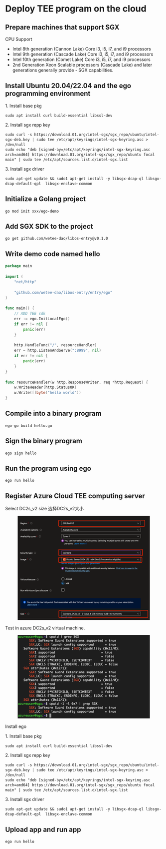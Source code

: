 # Deploy TEE program on the cloud

## Prepare machines that support SGX

CPU Support

* Intel 8th generation (Cannon Lake) Core i3, i5, i7, and i9 processors
* Intel 9th generation (Cascade Lake) Core i3, i5, i7, and i9 processors
* Intel 10th generation (Comet Lake) Core i3, i5, i7, and i9 processors
* 2nd Generation Xeon Scalable processors (Cascade Lake) and later generations generally provide - SGX capabilities.

## Install Ubuntu 20.04/22.04 and the ego programming environment

1\. Install base pkg

```
sudo apt install curl build-essential libssl-dev
```

2\. Install sgx repp key

```
sudo curl -s https://download.01.org/intel-sgx/sgx_repo/ubuntu/intel-sgx-deb.key | sudo tee /etc/apt/keyrings/intel-sgx-keyring.asc > /dev/null
sudo echo "deb [signed-by=/etc/apt/keyrings/intel-sgx-keyring.asc arch=amd64] https://download.01.org/intel-sgx/sgx_repo/ubuntu focal main" | sudo tee /etc/apt/sources.list.d/intel-sgx.list
```

3\. Install sgx driver

```
sudo apt-get update && sudo1 apt-get install -y libsgx-dcap-ql libsgx-dcap-default-qpl  libsgx-enclave-common 
```



## Initialize a Golang project

```
go mod init xxx/ego-demo
```

## Add SGX SDK to the project

```
go get github.com/wetee-dao/libos-entry@v0.1.0
```

## Write demo code named hello

```go
package main

import (
	"net/http"

	"github.com/wetee-dao/libos-entry/entry/ego"
)

func main() {
	// ADD TEE sdk
	err := ego.InitLocalEgo()
	if err != nil {
		panic(err)
	}

	http.HandleFunc("/", resourceHandler)
	err = http.ListenAndServe(":8999", nil)
	if err != nil {
		panic(err)
	}
}

func resourceHandler(w http.ResponseWriter, req *http.Request) {
	w.WriteHeader(http.StatusOK)
	w.Write([]byte("hello world"))
}

```

## Compile into a binary program

```
ego-go build hello.go
```

## Sign the binary program

```
ego sign hello
```

## Run the program using ego

```
ego run hello
```

## Register Azure Cloud TEE computing server

Select DC2s\_v2 size 选择DC2s\_v2大小

<figure><img src="../.gitbook/assets/image (2).png" alt=""><figcaption></figcaption></figure>

Test  in azure DC2s\_v2 virtual machine.

<figure><img src="../.gitbook/assets/image (1) (1).png" alt=""><figcaption></figcaption></figure>

Install ego

1\. Install base pkg

```
sudo apt install curl build-essential libssl-dev
```

2\. Install sgx repp key

```
sudo curl -s https://download.01.org/intel-sgx/sgx_repo/ubuntu/intel-sgx-deb.key | sudo tee /etc/apt/keyrings/intel-sgx-keyring.asc > /dev/null
sudo echo "deb [signed-by=/etc/apt/keyrings/intel-sgx-keyring.asc arch=amd64] https://download.01.org/intel-sgx/sgx_repo/ubuntu focal main" | sudo tee /etc/apt/sources.list.d/intel-sgx.list
```

3\. Install sgx driver

```
sudo apt-get update && sudo1 apt-get install -y libsgx-dcap-ql libsgx-dcap-default-qpl  libsgx-enclave-common 
```

## Upload app and run app

```
ego run hello
```
